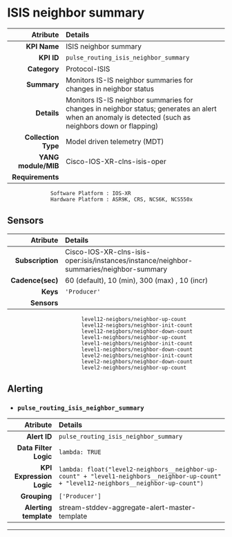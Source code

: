 
ISIS neighbor summary
====
Atribute|Details
---:|:---
**KPI Name**    | ISIS neighbor summary
**KPI ID**      | `pulse_routing_isis_neighbor_summary`
**Category**    | Protocol-ISIS
**Summary**     | Monitors IS-IS neighbor summaries for changes in neighbor status
**Details**     | Monitors IS-IS neighbor summaries for changes in neighbor status; generates an alert when an anomaly is detected (such as neighbors down or flapping)
**Collection Type** | Model driven telemetry (MDT)
**YANG module/MIB** | Cisco-IOS-XR-clns-isis-oper
**Requirements**    |
                  Software Platform : IOS-XR
                  Hardware Platform : ASR9K, CRS, NCS6K, NCS550x
Sensors
---
Atribute|Details
---:|:---
**Subscription** | Cisco-IOS-XR-clns-isis-oper:isis/instances/instance/neighbor-summaries/neighbor-summary
**Cadence(sec)** | 60 (default), 10 (min), 300 (max) , 10 (incr)
**Keys**         | `'Producer'`
**Sensors**      |
                            level12-neigbors/neighbor-up-count
                            level12-neigbors/neighbor-init-count
                            level12-neigbors/neighbor-down-count
                            level1-neighbors/neighbor-up-count
                            level1-neighbors/neighbor-init-count
                            level1-neighbors/neighbor-down-count
                            level2-neighbors/neighbor-init-count
                            level2-neighbors/neighbor-down-count
                            level2-neighbors/neighbor-up-count
     
Alerting
---

* ### `pulse_routing_isis_neighbor_summary`
Atribute|Details
---:|:---
**Alert ID**             | ```pulse_routing_isis_neighbor_summary```
**Data Filter Logic**    | ```lambda: TRUE```
**KPI Expression Logic** | ```lambda: float("level2-neighbors__neighbor-up-count" + "level1-neighbors__neighbor-up-count" + "level12-neighbors__neighbor-up-count")```
**Grouping**             | ```['Producer']```
**Alerting template**    | stream-stddev-aggregate-alert-master-template
---

